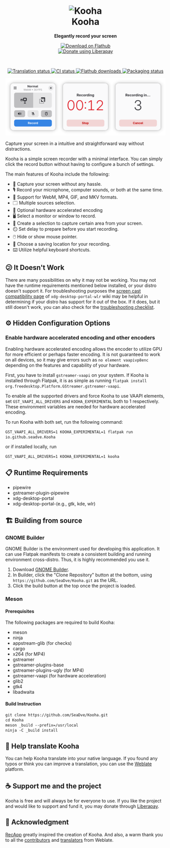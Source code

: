 <h1 align="center">
  <img src="data/icons/io.github.seadve.Kooha.svg" alt="Kooha" width="192" height="192"/>
  <br>
  Kooha
</h1>

<p align="center">
  <strong>Elegantly record your screen</strong>
</p>

<p align="center">
  <a href="https://flathub.org/apps/details/io.github.seadve.Kooha">
    <img width="200" alt="Download on Flathub" src="https://flathub.org/assets/badges/flathub-badge-i-en.svg"/>
  </a>
  <br>
  <a href="https://liberapay.com/SeaDve/donate">
    <img alt="Donate using Liberapay" src="https://liberapay.com/assets/widgets/donate.svg">
  </a>
</p>

<br>

<p align="center">
  <a href="https://hosted.weblate.org/engage/kooha/">
    <img alt="Translation status" src="https://hosted.weblate.org/widgets/kooha/-/pot-file/svg-badge.svg"/>
  </a>
  <a href="https://github.com/SeaDve/Kooha/actions/workflows/ci.yml">
    <img alt="CI status" src="https://github.com/SeaDve/Kooha/actions/workflows/ci.yml/badge.svg"/>
  </a>
  <a href="https://flathub.org/apps/details/io.github.seadve.Kooha">
    <img alt="Flathub downloads" src="https://img.shields.io/badge/dynamic/json?color=informational&label=downloads&logo=flathub&logoColor=white&query=%24.installs_total&url=https%3A%2F%2Fflathub.org%2Fapi%2Fv2%2Fstats%2Fio.github.seadve.Kooha"/>
  </a>
  <a href="https://repology.org/project/kooha/versions">
    <img alt="Packaging status" src="https://repology.org/badge/tiny-repos/kooha.svg">
  </a>
</p>

<p align="center">
  <img src="data/screenshots/preview.png" alt="Preview"/>
</p>

Capture your screen in a intuitive and straightforward way without distractions.

Kooha is a simple screen recorder with a minimal interface. You can simply click
the record button without having to configure a bunch of settings.

The main features of Kooha include the following:
* 🎥 Capture your screen without any hassle.
* 🎙️ Record your microphone, computer sounds, or both at the same time.
* 📼 Support for WebM, MP4, GIF, and MKV formats.
* 🗔 Multiple sources selection.
* 🚀 Optional hardware accelerated encoding
* 🖥️ Select a monitor or window to record.
* 🔲 Create a selection to capture certain area from your screen.
* ⏲️ Set delay to prepare before you start recording.
* 🖱️ Hide or show mouse pointer.
* 💾 Choose a saving location for your recording.
* ⌨️ Utilize helpful keyboard shortcuts.


## 😕 It Doesn't Work

There are many possibilities on why it may not be working. You may not have
the runtime requirements mentioned below installed, or your distro doesn't
support it. For troubleshooting purposes the [screen cast compatibility page](https://github.com/emersion/xdg-desktop-portal-wlr/wiki/Screencast-Compatibility)
of `xdg-desktop-portal-wlr` wiki may be helpful in determining if your distro
has support for it out of the box. If it does, but it still doesn't work, you
can also check for the [troubleshooting checklist](https://github.com/emersion/xdg-desktop-portal-wlr/wiki/%22It-doesn't-work%22-Troubleshooting-Checklist).


## ⚙️ Hidden Configuration Options

### Enable hardware accelerated encoding and other encoders

Enabling hardware accelerated encoding allows the encoder to utilize GPU for
more efficient or perhaps faster encoding. It is not guaranteed to work on all
devices, so it may give errors such as `no element vaapivp8enc` depending on the
features and capability of your hardware.

First, you have to install `gstreamer-vaapi` on your system. If Kooha is installed
through Flatpak, it is as simple as running `flatpak install org.freedesktop.Platform.GStreamer.gstreamer-vaapi`.

To enable all the supported drivers and force Kooha to use VAAPI elements, set
`GST_VAAPI_ALL_DRIVERS` and `KOOHA_EXPERIMENTAL` both to 1 respectively. These
environment variables are needed for hardware accelerated encoding.

To run Kooha with both set, run the following command:
```shell
GST_VAAPI_ALL_DRIVERS=1 KOOHA_EXPERIMENTAL=1 flatpak run io.github.seadve.Kooha
```
or if installed locally, run
```shell
GST_VAAPI_ALL_DRIVERS=1 KOOHA_EXPERIMENTAL=1 kooha
```


## 📋 Runtime Requirements

* pipewire
* gstreamer-plugin-pipewire
* xdg-desktop-portal
* xdg-desktop-portal-(e.g., gtk, kde, wlr)


## 🏗️ Building from source

### GNOME Builder

GNOME Builder is the environment used for developing this application.
It can use Flatpak manifests to create a consistent building and running
environment cross-distro. Thus, it is highly recommended you use it.

1. Download [GNOME Builder](https://flathub.org/apps/details/org.gnome.Builder).
2. In Builder, click the "Clone Repository" button at the bottom, using `https://github.com/SeaDve/Kooha.git` as the URL.
3. Click the build button at the top once the project is loaded.

### Meson

#### Prerequisites

The following packages are required to build Kooha:

* meson
* ninja
* appstream-glib (for checks)
* cargo
* x264 (for MP4)
* gstreamer
* gstreamer-plugins-base
* gstreamer-plugins-ugly (for MP4)
* gstreamer-vaapi (for hardware acceleration)
* glib2
* gtk4
* libadwaita

#### Build Instruction

```shell
git clone https://github.com/SeaDve/Kooha.git
cd Kooha
meson _build --prefix=/usr/local
ninja -C _build install
```


## 🙌 Help translate Kooha

You can help Kooha translate into your native language. If you found any typos
or think you can improve a translation, you can use the [Weblate](https://hosted.weblate.org/engage/kooha/) platform.


## ☕ Support me and the project

Kooha is free and will always be for everyone to use. If you like the project and
would like to support and fund it, you may donate through [Liberapay](https://liberapay.com/SeaDve/).


## 💝 Acknowledgment

[RecApp](https://github.com/amikha1lov/RecApp) greatly inspired the creation of Kooha.
And also, a warm thank you to all the [contributors](https://github.com/SeaDve/Kooha/graphs/contributors)
and [translators](https://hosted.weblate.org/engage/kooha/) from Weblate.
